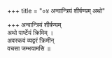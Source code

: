 +++
title = "०४ अन्वान्त्रियं शीर्षण्यम् अथो"

+++
अन्वान्त्रियं शीर्षण्यम्  
अथो पार्ष्टेयं क्रिमिम् ।  
अवस्कवं व्यद्वरं क्रिमीन्  
वचसा जम्भयामसि ॥